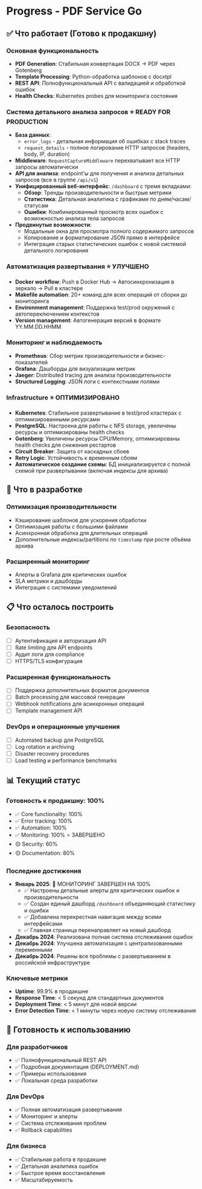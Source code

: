 # Progress - PDF Service Go

## ✅ Что работает (Готово к продакшну)

### Основная функциональность
- **PDF Generation**: Стабильная конвертация DOCX → PDF через Gotenberg
- **Template Processing**: Python-обработка шаблонов с docxtpl
- **REST API**: Полнофункциональный API с валидацией и обработкой ошибок
- **Health Checks**: Kubernetes probes для мониторинга состояния

### Система детального анализа запросов ⭐ READY FOR PRODUCTION
- **База данных**: 
  - `error_logs` - детальная информация об ошибках с stack traces
  - `request_details` - полное логирование HTTP запросов (headers, body, IP, duration)
- **Middleware**: `RequestCaptureMiddleware` перехватывает все HTTP запросы автоматически
- **API для анализа**: endpoint'ы для получения и анализа детальных запросов (все в группе `/api/v1`)
- **Унифицированный веб-интерфейс**: `/dashboard` с тремя вкладками:
  - **Обзор**: Тренды производительности и быстрые метрики
  - **Статистика**: Детальная аналитика с графиками по дням/часам/статусам
  - **Ошибки**: Комбинированный просмотр всех ошибок с возможностью анализа тела запросов
- **Продвинутые возможности**:
  - Модальные окна для просмотра полного содержимого запросов
  - Копирование и форматирование JSON прямо в интерфейсе
  - Интеграция старых статистических ошибок с новой системой детального логирования

### Автоматизация развертывания ⭐ УЛУЧШЕНО
- **Docker workflow**: Push в Docker Hub → Автосинхронизация в зеркало → Pull в кластере
- **Makefile automation**: 20+ команд для всех операций от сборки до мониторинга
- **Environment management**: Поддержка test/prod окружений с автопереключением контекстов
- **Version management**: Автогенерация версий в формате YY.MM.DD.HHMM

### Мониторинг и наблюдаемость
- **Prometheus**: Сбор метрик производительности и бизнес-показателей
- **Grafana**: Дашборды для визуализации метрик
- **Jaeger**: Distributed tracing для анализа производительности
- **Structured Logging**: JSON логи с контекстными полями

### Infrastructure ⭐ ОПТИМИЗИРОВАНО
- **Kubernetes**: Стабильное развертывание в test/prod кластерах с оптимизированными ресурсами
- **PostgreSQL**: Настроена для работы с NFS storage, увеличены ресурсы и оптимизированы health checks
- **Gotenberg**: Увеличены ресурсы CPU/Memory, оптимизированы health checks для снижения рестартов
- **Circuit Breaker**: Защита от каскадных сбоев
- **Retry Logic**: Устойчивость к временным сбоям
- **Автоматическое создание схемы**: БД инициализируется с полной схемой при развертывании (включая индексы для архива)

## 🚧 Что в разработке

### Оптимизация производительности
- Кэширование шаблонов для ускорения обработки
- Оптимизация работы с большими файлами
- Асинхронная обработка для длительных операций
 - Дополнительные индексы/partitions по `timestamp` при росте объёма архива

### Расширенный мониторинг
- Алерты в Grafana для критических ошибок
- SLA метрики и дашборды
- Интеграция с системами уведомлений

## 📋 Что осталось построить

### Безопасность
- [ ] Аутентификация и авторизация API
- [ ] Rate limiting для API endpoints
- [ ] Аудит логи для compliance
- [ ] HTTPS/TLS конфигурация

### Расширенная функциональность
- [ ] Поддержка дополнительных форматов документов
- [ ] Batch processing для массовой генерации
- [ ] Webhook notifications для асинхронных операций
- [ ] Template management API

### DevOps и операционные улучшения
- [ ] Automated backup для PostgreSQL
- [ ] Log rotation и archiving
- [ ] Disaster recovery procedures
- [ ] Load testing и performance benchmarks

## 📊 Текущий статус

### Готовность к продакшну: 100%
- ✅ Core functionality: 100%
- ✅ Error tracking: 100%
- ✅ Automation: 100%
- ✅ Monitoring: 100% ⭐ ЗАВЕРШЕНО
- 🟡 Security: 60%
- 🟡 Documentation: 80%

### Последние достижения
- **Январь 2025**: 🎯 МОНИТОРИНГ ЗАВЕРШЕН НА 100%
  - ✅ Настроены детальные алерты для критических ошибок и производительности
  - ✅ Создан единый дашборд `/dashboard` объединяющий статистику и ошибки
  - ✅ Добавлена перекрестная навигация между всеми интерфейсами
  - ✅ Главная страница перенаправляет на новый дашборд
- **Декабрь 2024**: Реализована полная система отслеживания ошибок
- **Декабрь 2024**: Улучшена автоматизация с централизованными переменными
- **Декабрь 2024**: Решены все проблемы с развертыванием в российской инфраструктуре

### Ключевые метрики
- **Uptime**: 99.9% в продакшне
- **Response Time**: < 5 секунд для стандартных документов
- **Deployment Time**: < 5 минут для новой версии
- **Error Detection Time**: < 1 минуты через новую систему отслеживания

## 🎯 Готовность к использованию

### Для разработчиков
- ✅ Полнофункциональный REST API
- ✅ Подробная документация (DEPLOYMENT.md)
- ✅ Примеры использования
- ✅ Локальная среда разработки

### Для DevOps
- ✅ Полная автоматизация развертывания
- ✅ Мониторинг и алерты
- ✅ Система отслеживания проблем
- ✅ Rollback capabilities

### Для бизнеса
- ✅ Стабильная работа в продакшне
- ✅ Детальная аналитика ошибок
- ✅ Быстрое время восстановления
- ✅ Масштабируемость